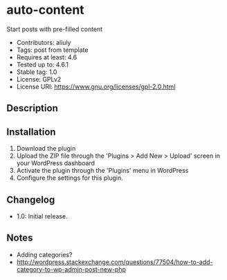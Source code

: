 # auto-content

Start posts with pre-filled content

- Contributors: aliuly
- Tags: post from template
- Requires at least: 4.6
- Tested up to: 4.6.1
- Stable tag: 1.0
- License: GPLv2
- License URI: https://www.gnu.org/licenses/gpl-2.0.html


## Description



## Installation

1. Download the plugin
2. Upload the ZIP file through the 'Plugins > Add New > Upload' screen in your WordPress dashboard
3. Activate the plugin through the 'Plugins' menu in WordPress
4. Configure the settings for this plugin.

## Changelog

- 1.0:
  Initial release.

## Notes

- Adding categories?
- http://wordpress.stackexchange.com/questions/77504/how-to-add-category-to-wp-admin-post-new-php
